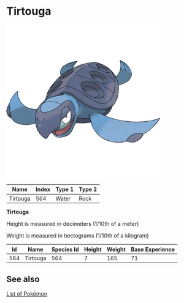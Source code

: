 # Tirtouga


![Tirtouga](images/564.png)

| **Name** | **Index** | **Type 1** | **Type 2** |
|----|----|----|----|
| Tirtouga | 564 | Water | Rock  |

**Tirtouga** 


Height is measured in decimeters (1/10th of a meter)

Weight is measured in hectograms (1/10th of a kilogram)

| **Id** | **Name** | **Species Id** | **Height** | **Weight** | **Base Experience** |
|--------|----------|----------------|------------|------------|---------------------|
| 564 | Tirtouga | 564 | 7 | 165 | 71 |


## See also

[List of Pokémon](../pokemon.md)
